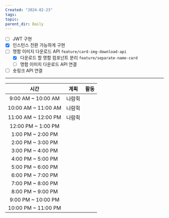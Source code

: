 ```yaml
---
Created: "2024-02-23"
tags: 
topic: 
parent_dir: Daily
---
```

 - [ ] JWT 구현
- [x] 인스턴스 전환 가능하게 구현
- [ ] 명함 이미지 다운로드 API `feature/card-img-download-api`
	- [x] 다운로드 할 명함 컴포넌트 분리 `feature/separate-name-card`
	- [ ] 명함 이미지 다운로드 API 연결
- [ ] 숏링크 API 연결

---  

| 시간 | 계획 | 활동 |
| :--: | :--: | ---- |
| 9:00 AM ~ 10:00 AM | 나람쥑 |  |
| 10:00 AM ~ 11:00 AM | 나람쥑 |  |
| 11:00 AM ~ 12:00 PM | 나람쥑 |  |
| 12:00 PM ~ 1:00 PM |  |  |
| 1:00 PM ~ 2:00 PM |  |  |
| 2:00 PM ~ 3:00 PM |  |  |
| 3:00 PM ~ 4:00 PM |  |  |
| 4:00 PM ~ 5:00 PM |  |  |
| 5:00 PM ~ 6:00 PM |  |  |
| 6:00 PM ~ 7:00 PM |  |  |
| 7:00 PM ~ 8:00 PM |  |  |
| 8:00 PM ~ 9:00 PM |  |  |
| 9:00 PM ~ 10:00 PM |  |  |
| 10:00 PM ~ 11:00 PM |  |  |
